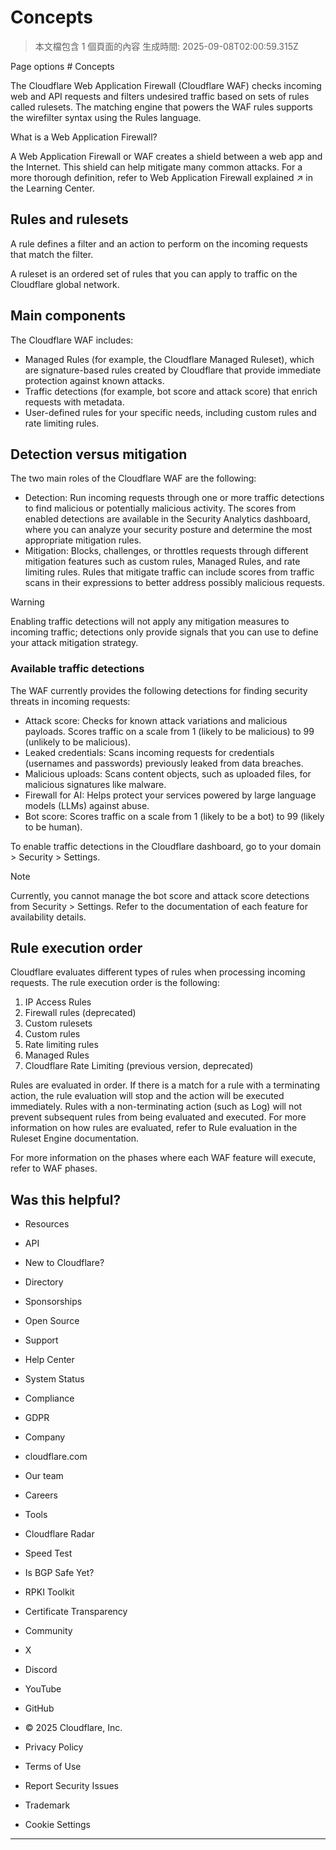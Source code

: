 # Concepts

> 本文檔包含 1 個頁面的內容
> 生成時間: 2025-09-08T02:00:59.315Z

Page options # Concepts

The Cloudflare Web Application Firewall (Cloudflare WAF) checks incoming web and API requests and filters undesired traffic based on sets of rules called rulesets. The matching engine that powers the WAF rules supports the wirefilter syntax using the Rules language.

What is a Web Application Firewall?

A Web Application Firewall or WAF creates a shield between a web app and the Internet. This shield can help mitigate many common attacks. For a more thorough definition, refer to Web Application Firewall explained ↗ in the Learning Center.

## Rules and rulesets

A rule defines a filter and an action to perform on the incoming requests that match the filter.

A ruleset is an ordered set of rules that you can apply to traffic on the Cloudflare global network.

## Main components

The Cloudflare WAF includes:

- Managed Rules (for example, the Cloudflare Managed Ruleset), which are signature-based rules created by Cloudflare that provide immediate protection against known attacks.
- Traffic detections (for example, bot score and attack score) that enrich requests with metadata.
- User-defined rules for your specific needs, including custom rules and rate limiting rules.

## Detection versus mitigation

The two main roles of the Cloudflare WAF are the following:

- Detection: Run incoming requests through one or more traffic detections to find malicious or potentially malicious activity. The scores from enabled detections are available in the Security Analytics dashboard, where you can analyze your security posture and determine the most appropriate mitigation rules.
- Mitigation: Blocks, challenges, or throttles requests through different mitigation features such as custom rules, Managed Rules, and rate limiting rules. Rules that mitigate traffic can include scores from traffic scans in their expressions to better address possibly malicious requests.

Warning

Enabling traffic detections will not apply any mitigation measures to incoming traffic; detections only provide signals that you can use to define your attack mitigation strategy.

### Available traffic detections

The WAF currently provides the following detections for finding security threats in incoming requests:

- Attack score: Checks for known attack variations and malicious payloads. Scores traffic on a scale from 1 (likely to be malicious) to 99 (unlikely to be malicious).
- Leaked credentials: Scans incoming requests for credentials (usernames and passwords) previously leaked from data breaches.
- Malicious uploads: Scans content objects, such as uploaded files, for malicious signatures like malware.
- Firewall for AI: Helps protect your services powered by large language models (LLMs) against abuse.
- Bot score: Scores traffic on a scale from 1 (likely to be a bot) to 99 (likely to be human).

To enable traffic detections in the Cloudflare dashboard, go to your domain > Security > Settings.

Note

Currently, you cannot manage the bot score and attack score detections from Security > Settings. Refer to the documentation of each feature for availability details.

## Rule execution order

Cloudflare evaluates different types of rules when processing incoming requests. The rule execution order is the following:

1. IP Access Rules
2. Firewall rules (deprecated)
3. Custom rulesets
4. Custom rules
5. Rate limiting rules
6. Managed Rules
7. Cloudflare Rate Limiting (previous version, deprecated)

Rules are evaluated in order. If there is a match for a rule with a terminating action, the rule evaluation will stop and the action will be executed immediately. Rules with a non-terminating action (such as Log) will not prevent subsequent rules from being evaluated and executed. For more information on how rules are evaluated, refer to Rule evaluation in the Ruleset Engine documentation.

For more information on the phases where each WAF feature will execute, refer to WAF phases.

## Was this helpful?

- Resources
- API
- New to Cloudflare?
- Directory
- Sponsorships
- Open Source

- Support
- Help Center
- System Status
- Compliance
- GDPR

- Company
- cloudflare.com
- Our team
- Careers

- Tools
- Cloudflare Radar
- Speed Test
- Is BGP Safe Yet?
- RPKI Toolkit
- Certificate Transparency

- Community
- X
- Discord
- YouTube
- GitHub

- © 2025 Cloudflare, Inc.
- Privacy Policy
- Terms of Use
- Report Security Issues
- Trademark
- Cookie Settings

---

